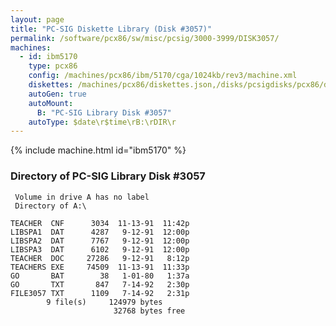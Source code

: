 ```yaml
---
layout: page
title: "PC-SIG Diskette Library (Disk #3057)"
permalink: /software/pcx86/sw/misc/pcsig/3000-3999/DISK3057/
machines:
  - id: ibm5170
    type: pcx86
    config: /machines/pcx86/ibm/5170/cga/1024kb/rev3/machine.xml
    diskettes: /machines/pcx86/diskettes.json,/disks/pcsigdisks/pcx86/diskettes.json
    autoGen: true
    autoMount:
      B: "PC-SIG Library Disk #3057"
    autoType: $date\r$time\rB:\rDIR\r
---
```


{% include machine.html id="ibm5170" %}

### Directory of PC-SIG Library Disk #3057

     Volume in drive A has no label
     Directory of A:\

    TEACHER  CNF      3034  11-13-91  11:42p
    LIBSPA1  DAT      4287   9-12-91  12:00p
    LIBSPA2  DAT      7767   9-12-91  12:00p
    LIBSPA3  DAT      6102   9-12-91  12:00p
    TEACHER  DOC     27286   9-12-91   8:12p
    TEACHERS EXE     74509  11-13-91  11:33p
    GO       BAT        38   1-01-80   1:37a
    GO       TXT       847   7-14-92   2:30p
    FILE3057 TXT      1109   7-14-92   2:31p
            9 file(s)     124979 bytes
                           32768 bytes free

